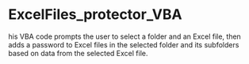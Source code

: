 # ExcelFiles_protector_VBA
his VBA code prompts the user to select a folder and an Excel file, then adds a password to Excel files in the selected folder and its subfolders based on data from the selected Excel file.
